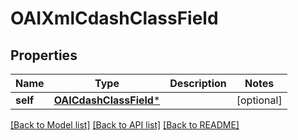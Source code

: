 # OAIXmlCdashClassField

## Properties
Name | Type | Description | Notes
------------ | ------------- | ------------- | -------------
**self** | [**OAICdashClassField***](OAICdashClassField.md) |  | [optional] 

[[Back to Model list]](../README.md#documentation-for-models) [[Back to API list]](../README.md#documentation-for-api-endpoints) [[Back to README]](../README.md)


